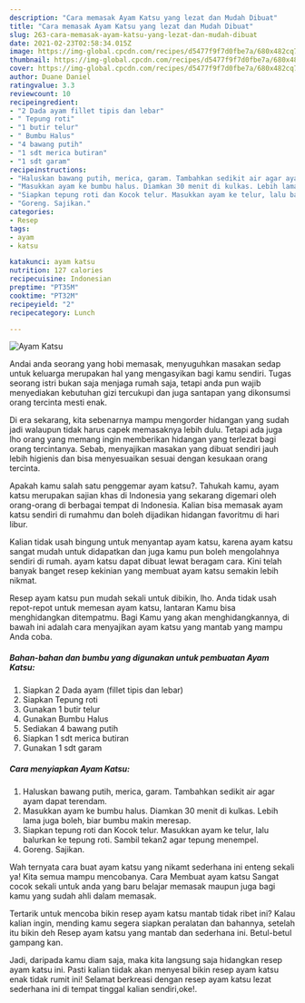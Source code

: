 ```yaml
---
description: "Cara memasak Ayam Katsu yang lezat dan Mudah Dibuat"
title: "Cara memasak Ayam Katsu yang lezat dan Mudah Dibuat"
slug: 263-cara-memasak-ayam-katsu-yang-lezat-dan-mudah-dibuat
date: 2021-02-23T02:58:34.015Z
image: https://img-global.cpcdn.com/recipes/d5477f9f7d0fbe7a/680x482cq70/ayam-katsu-foto-resep-utama.jpg
thumbnail: https://img-global.cpcdn.com/recipes/d5477f9f7d0fbe7a/680x482cq70/ayam-katsu-foto-resep-utama.jpg
cover: https://img-global.cpcdn.com/recipes/d5477f9f7d0fbe7a/680x482cq70/ayam-katsu-foto-resep-utama.jpg
author: Duane Daniel
ratingvalue: 3.3
reviewcount: 10
recipeingredient:
- "2 Dada ayam fillet tipis dan lebar"
- " Tepung roti"
- "1 butir telur"
- " Bumbu Halus"
- "4 bawang putih"
- "1 sdt merica butiran"
- "1 sdt garam"
recipeinstructions:
- "Haluskan bawang putih, merica, garam. Tambahkan sedikit air agar ayam dapat terendam."
- "Masukkan ayam ke bumbu halus. Diamkan 30 menit di kulkas. Lebih lama juga boleh, biar bumbu makin meresap."
- "Siapkan tepung roti dan Kocok telur. Masukkan ayam ke telur, lalu balurkan ke tepung roti. Sambil tekan2 agar tepung menempel."
- "Goreng. Sajikan."
categories:
- Resep
tags:
- ayam
- katsu

katakunci: ayam katsu 
nutrition: 127 calories
recipecuisine: Indonesian
preptime: "PT35M"
cooktime: "PT32M"
recipeyield: "2"
recipecategory: Lunch

---
```



![Ayam Katsu](https://img-global.cpcdn.com/recipes/d5477f9f7d0fbe7a/680x482cq70/ayam-katsu-foto-resep-utama.jpg)

Andai anda seorang yang hobi memasak, menyuguhkan masakan sedap untuk keluarga merupakan hal yang mengasyikan bagi kamu sendiri. Tugas seorang istri bukan saja menjaga rumah saja, tetapi anda pun wajib menyediakan kebutuhan gizi tercukupi dan juga santapan yang dikonsumsi orang tercinta mesti enak.

Di era  sekarang, kita sebenarnya mampu mengorder hidangan yang sudah jadi walaupun tidak harus capek memasaknya lebih dulu. Tetapi ada juga lho orang yang memang ingin memberikan hidangan yang terlezat bagi orang tercintanya. Sebab, menyajikan masakan yang dibuat sendiri jauh lebih higienis dan bisa menyesuaikan sesuai dengan kesukaan orang tercinta. 



Apakah kamu salah satu penggemar ayam katsu?. Tahukah kamu, ayam katsu merupakan sajian khas di Indonesia yang sekarang digemari oleh orang-orang di berbagai tempat di Indonesia. Kalian bisa memasak ayam katsu sendiri di rumahmu dan boleh dijadikan hidangan favoritmu di hari libur.

Kalian tidak usah bingung untuk menyantap ayam katsu, karena ayam katsu sangat mudah untuk didapatkan dan juga kamu pun boleh mengolahnya sendiri di rumah. ayam katsu dapat dibuat lewat beragam cara. Kini telah banyak banget resep kekinian yang membuat ayam katsu semakin lebih nikmat.

Resep ayam katsu pun mudah sekali untuk dibikin, lho. Anda tidak usah repot-repot untuk memesan ayam katsu, lantaran Kamu bisa menghidangkan ditempatmu. Bagi Kamu yang akan menghidangkannya, di bawah ini adalah cara menyajikan ayam katsu yang mantab yang mampu Anda coba.

<!--inarticleads1-->

##### Bahan-bahan dan bumbu yang digunakan untuk pembuatan Ayam Katsu:

1. Siapkan 2 Dada ayam (fillet tipis dan lebar)
1. Siapkan  Tepung roti
1. Gunakan 1 butir telur
1. Gunakan  Bumbu Halus
1. Sediakan 4 bawang putih
1. Siapkan 1 sdt merica butiran
1. Gunakan 1 sdt garam




<!--inarticleads2-->

##### Cara menyiapkan Ayam Katsu:

1. Haluskan bawang putih, merica, garam. Tambahkan sedikit air agar ayam dapat terendam.
1. Masukkan ayam ke bumbu halus. Diamkan 30 menit di kulkas. Lebih lama juga boleh, biar bumbu makin meresap.
1. Siapkan tepung roti dan Kocok telur. Masukkan ayam ke telur, lalu balurkan ke tepung roti. Sambil tekan2 agar tepung menempel.
1. Goreng. Sajikan.




Wah ternyata cara buat ayam katsu yang nikamt sederhana ini enteng sekali ya! Kita semua mampu mencobanya. Cara Membuat ayam katsu Sangat cocok sekali untuk anda yang baru belajar memasak maupun juga bagi kamu yang sudah ahli dalam memasak.

Tertarik untuk mencoba bikin resep ayam katsu mantab tidak ribet ini? Kalau kalian ingin, mending kamu segera siapkan peralatan dan bahannya, setelah itu bikin deh Resep ayam katsu yang mantab dan sederhana ini. Betul-betul gampang kan. 

Jadi, daripada kamu diam saja, maka kita langsung saja hidangkan resep ayam katsu ini. Pasti kalian tiidak akan menyesal bikin resep ayam katsu enak tidak rumit ini! Selamat berkreasi dengan resep ayam katsu lezat sederhana ini di tempat tinggal kalian sendiri,oke!.

